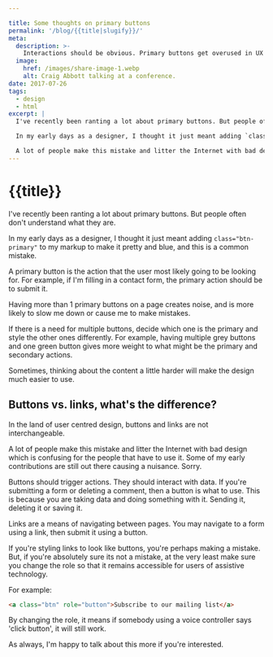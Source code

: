 ```yaml
---

title: Some thoughts on primary buttons
permalink: '/blog/{{title|slugify}}/'
meta:
  description: >-
    Interactions should be obvious. Primary buttons get overused in UX Design.
  image:
    href: /images/share-image-1.webp
    alt: Craig Abbott talking at a conference.
date: 2017-07-26
tags:
  - design
  - html
excerpt: |
  I've recently been ranting a lot about primary buttons. But people often don't understand what they are.

  In my early days as a designer, I thought it just meant adding `class="btn-primary"` to my markup to make it pretty and blue, and this is a common mistake.

  A lot of people make this mistake and litter the Internet with bad design which is confusing for the people that have to use it. Some of my early contributions are still out there causing a nuisance. Sorry.
---
```


# {{title}}

I've recently been ranting a lot about primary buttons. But people often don't understand what they are.

In my early days as a designer, I thought it just meant adding `class="btn-primary"` to my markup to make it pretty and blue, and this is a common mistake.

A primary button is the action that the user most likely going to be looking for. For example, if I'm filling in a contact form, the primary action should be to submit it.

Having more than 1 primary buttons on a page creates noise, and is more likely to slow me down or cause me to make mistakes.

If there is a need for multiple buttons, decide which one is the primary and style the other ones differently. For example, having multiple grey buttons and one green button gives more weight to what might be the primary and secondary actions.

Sometimes, thinking about the content a little harder will make the design much easier to use.

## Buttons vs. links, what's the difference?

In the land of user centred design, buttons and links are not interchangeable. 

A lot of people make this mistake and litter the Internet with bad design which is confusing for the people that have to use it. Some of my early contributions are still out there causing a nuisance. Sorry.

Buttons should trigger actions. They should interact with data. If you're submitting a form or deleting a comment, then a button is what to use. This is because you are taking data and doing something with it. Sending it, deleting it or saving it.

Links are a means of navigating between pages. You may navigate to a form using a link, then submit it using a button.

If you're styling links to look like buttons, you're perhaps making a mistake. But, if you're absolutely sure its not a mistake, at the very least make sure you change the role so that it remains accessible for users of assistive technology.

For example:

``` html
<a class="btn" role="button">Subscribe to our mailing list</a>
``` 

By changing the role, it means if somebody using a voice controller says 'click button', it will still work.

As always, I'm happy to talk about this more if you're interested.